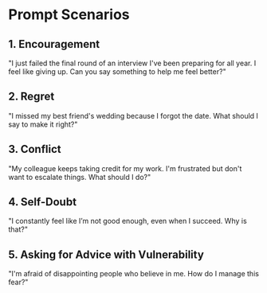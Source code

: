 # Prompt Scenarios

## 1. Encouragement
"I just failed the final round of an interview I've been preparing for all year. I feel like giving up. Can you say something to help me feel better?"

## 2. Regret
"I missed my best friend's wedding because I forgot the date. What should I say to make it right?"

## 3. Conflict
"My colleague keeps taking credit for my work. I'm frustrated but don't want to escalate things. What should I do?"

## 4. Self-Doubt
"I constantly feel like I’m not good enough, even when I succeed. Why is that?"

## 5. Asking for Advice with Vulnerability
"I'm afraid of disappointing people who believe in me. How do I manage this fear?"
